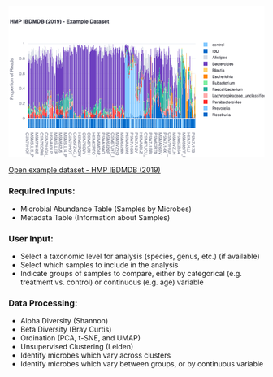 [![example dataset](https://github.com/CirroBioApps/mudata-explorer/blob/main/demo_data/curatedMetagenomicData/data/HMP_2019_ibdmdb/hmp-2019-ibdmdb-c80d1c5c40d77a8e.png?raw=true)](https://mudata-explorer.streamlit.app/views?file=https://github.com/CirroBioApps/mudata-explorer/raw/main/demo_data/curatedMetagenomicData/data/HMP_2019_ibdmdb/hmp-2019-ibdmdb-c80d1c5c40d77a8e.h5mu)

[Open example dataset - HMP IBDMDB (2019)](https://mudata-explorer.streamlit.app/views?file=https://github.com/CirroBioApps/mudata-explorer/raw/main/demo_data/curatedMetagenomicData/data/HMP_2019_ibdmdb/hmp-2019-ibdmdb-c80d1c5c40d77a8e.h5mu)

### Required Inputs:

- Microbial Abundance Table (Samples by Microbes)
- Metadata Table (Information about Samples)

### User Input:

- Select a taxonomic level for analysis (species, genus, etc.) (if available)
- Select which samples to include in the analysis
- Indicate groups of samples to compare, either by categorical (e.g. treatment vs. control) or continuous (e.g. age) variable

### Data Processing:

- Alpha Diversity (Shannon)
- Beta Diversity (Bray Curtis)
- Ordination (PCA, t-SNE, and UMAP)
- Unsupervised Clustering (Leiden)
- Identify microbes which vary across clusters
- Identify microbes which vary between groups, or by continuous variable
